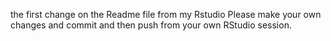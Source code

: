 the first change on the Readme file from my Rstudio 
Please make your own changes and commit and then push from your own RStudio session.

